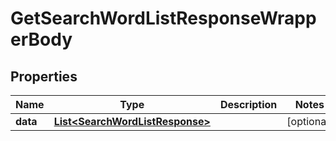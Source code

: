 

# GetSearchWordListResponseWrapperBody


## Properties

Name | Type | Description | Notes
------------ | ------------- | ------------- | -------------
**data** | [**List&lt;SearchWordListResponse&gt;**](SearchWordListResponse.md) |  |  [optional]



